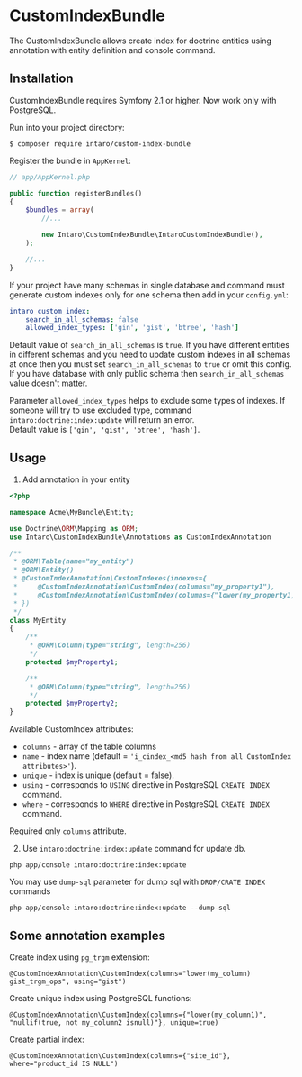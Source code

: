 # CustomIndexBundle

The CustomIndexBundle allows create index for doctrine entities using annotation with entity definition and console command.

## Installation

CustomIndexBundle requires Symfony 2.1 or higher. Now work only with PostgreSQL.

Run into your project directory:
```
$ composer require intaro/custom-index-bundle
```

Register the bundle in `AppKernel`:

```php
// app/AppKernel.php

public function registerBundles()
{
    $bundles = array(
        //...

        new Intaro\CustomIndexBundle\IntaroCustomIndexBundle(),
    );

    //...
}
```

If your project have many schemas in single database and command must generate custom indexes only for one schema then add in your `config.yml`:

```yaml
intaro_custom_index:
    search_in_all_schemas: false
    allowed_index_types: ['gin', 'gist', 'btree', 'hash']

```

Default value of `search_in_all_schemas` is `true`.
If you have different entities in different schemas and you need to update custom indexes in all schemas at once then you must set `search_in_all_schemas` to `true` or omit this config.
If you have database with only public schema then `search_in_all_schemas` value doesn't matter.

Parameter `allowed_index_types` helps to exclude some types of indexes. If someone will try to use excluded type, command `intaro:doctrine:index:update` will return an error.  
Default value is `['gin', 'gist', 'btree', 'hash']`.

## Usage

1) Add annotation in your entity

```php
<?php

namespace Acme\MyBundle\Entity;

use Doctrine\ORM\Mapping as ORM;
use Intaro\CustomIndexBundle\Annotations as CustomIndexAnnotation

/**
 * @ORM\Table(name="my_entity")
 * @ORM\Entity()
 * @CustomIndexAnnotation\CustomIndexes(indexes={
 *     @CustomIndexAnnotation\CustomIndex(columns="my_property1"),
 *     @CustomIndexAnnotation\CustomIndex(columns={"lower(my_property1)", "lower(my_property2)"})
 * })
 */
class MyEntity
{
    /**
     * @ORM\Column(type="string", length=256)
     */
    protected $myProperty1;

    /**
     * @ORM\Column(type="string", length=256)
     */
    protected $myProperty2;
}
```

Available CustomIndex attributes:

* `columns` - array of the table columns
* `name` - index name (default = `'i_cindex_<md5 hash from all CustomIndex attributes>'`).
* `unique` - index is unique (default = false).
* `using` - corresponds to `USING` directive in PostgreSQL `CREATE INDEX` command.
* `where` - corresponds to `WHERE` directive in PostgreSQL `CREATE INDEX` command.

Required only `columns` attribute.

2) Use `intaro:doctrine:index:update` command for update db.

```
php app/console intaro:doctrine:index:update
```

You may use `dump-sql` parameter for dump sql with `DROP/CRATE INDEX` commands

```
php app/console intaro:doctrine:index:update --dump-sql
```

## Some annotation examples

Create index using `pg_trgm` extension:
```
@CustomIndexAnnotation\CustomIndex(columns="lower(my_column) gist_trgm_ops", using="gist")
```

Create unique index using PostgreSQL functions:
```
@CustomIndexAnnotation\CustomIndex(columns={"lower(my_column1)", "nullif(true, not my_column2 isnull)"}, unique=true)
```

Create partial index:
```
@CustomIndexAnnotation\CustomIndex(columns={"site_id"}, where="product_id IS NULL")
```
